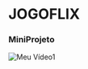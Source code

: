 # JOGOFLIX
### MiniProjeto 
![Meu Vídeo1](https://user-images.githubusercontent.com/96345255/151091566-49a55bc4-b3cf-4929-9135-60edad73e911.gif)
